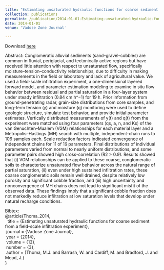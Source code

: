 ```yaml
---
title: "Estimating unsaturated hydraulic functions for coarse sediment from a field-scale infiltration experiment"
collection: publications
permalink: /publication/2014-01-01-Estimating-unsaturated-hydraulic-functions-for-coarse-sediment-from-a-field-scale-infiltration-experiment
date: 2014-01-01
venue: 'Vadose Zone Journal'

---
```

Download [here](https://math.boisestate.edu/~mead/infil.pdf)

Abstract:
Conglomeratic alluvial sediments (sand–gravel–cobbles) are common
in fluvial, periglacial, and tectonically active regions but have received
little attention with respect to unsaturated flow, specifically moisture–tension–conductivity relationships, due to difficulty in making measurements in
the field or laboratory and lack of agricultural value. We used a field-scale
infiltration experiment, a one-dimensional layered forward model, and
parameter estimation modeling to examine in situ flow behavior between
residual and partial saturation in a four-layer system under steady infiltration (0.84 cm h^−1) for 19 h. Prior information from ground-penetrating radar,
grain-size distributions from core samples, and long-term tension (y) and
moisture (q) monitoring were used to define geologic structure, simulate
test behavior, and provide initial parameter estimates. Vertically distributed
measurements of y(t) and q(t) from the experiment were matched using
four parameters (qs, a, n, and Ks) of the van Genuchten–Mualem (VGM)
relationships for each material layer and a Metropolis–Hastings (MH) search
with multiple, independent-chain runs to 106 samples each. Scale reduction
factors indicated convergence of independent chains for 11 of 16 parameters. Final distributions of individual parameters varied from normal to nearly
uniform distributions, and some parameter pairs showed high cross-correlation (R2 > 0.9). Results showed that (i) VGM relationships can be applied to
these coarse, conglomeratic soils to characterize unsaturated flow behavior
across the natural range of partial saturation, (ii) even under high sustained
infiltration rates, these coarse conglomeratic soils remain well drained,
despite relatively low porosity and significant cobble fraction, and (iii) high
uncertainty and nonconvergence of MH chains does not lead to significant
misfit of the observed data. These findings imply that a significant cobble
fraction does not markedly reduce infiltration at low saturation levels that
develop under natural recharge conditions.

Bibtex:<br>
@article{Thoma_2014,<br>
&nbsp; title = {Estimating unsaturated hydraulic functions for coarse sediment from a field-scale infiltration experiment},<br>
&nbsp;journal = {Vadose Zone Journal},<br>
&nbsp;year = {2014},<br>
&nbsp;volume = {13},<br>
&nbsp;number = {3},<br>
&nbsp;author = {Thoma, M.J. and Barrash, W. and Cardiff, M. and Bradford, J. and Mead, J.} <br>}
